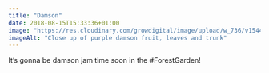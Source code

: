 ```yaml
---
title: "Damson"
date: 2018-08-15T15:33:36+01:00
image: "https://res.cloudinary.com/growdigital/image/upload/w_736/v1544304653/damson-44048751081.jpg"
imageAlt: "Close up of purple damson fruit, leaves and trunk"
---
```


It’s gonna be damson jam time soon in the #ForestGarden!
